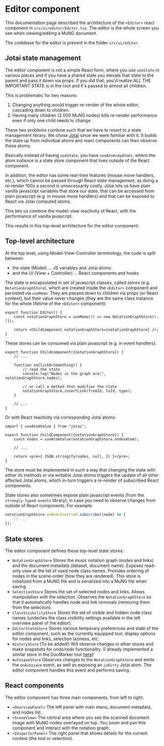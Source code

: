 # Editor component

This documentation page described the architecture of the `<Editor>` react component in `src/ui/editor/Editor.tsx`. The editor is the whole screen you see when viewing/editing a MuNG document.

The codebase for the editor is present in the folder `src/ui/editor`.


## Jotai state management

The editor component is not a simple React form, where you use `useState` in various places and if you have a shared state you elevate that state to the parent and pass it down via props. If you did that, you'd realize ALL THE IMPORTANT STATE is in the root and it's passed to almost all children.

This is problematic for two reasons:

1. Changing anything would trigger re-render of the whole editor, cascading down to children.
2. Having many children (2 000 MuNG nodes) kills re-render performance even if only one child needs to change.

These two problems combine such that we have to resort to a state management library. We chose [Jotai](http://jotai.org/) since we were familiar with it. It builds the state up from individual atoms and react components can then observe these atoms.

Basically instead of having `useState`, you have `useAtom(myAtom)`, where the atom instance is a state store component that lives outside of the React component.

In addition, the editor has some real-time features (mouse move handlers, etc.), which cannot be passed through React state management, as doing a re-render 100x a second is unnecessarily costly. Jotai lets us have plain vanilla javascript variables that store our state, that can be accessed from plain javascript (e.g. in mouse move handlers) and that can be exposed to React via Jotai computed atoms.

This lets us combine the model-view reactivity of React, with the performance of vanilla javascript.

This results in this top-level architecture for the editor component:


## Top-level architecture

At the top level, using Model-View-Controller terminology, the code is split between:

- the state (Model) ... JS variables and Jotai atoms
- and the UI (View + Controller) ... React components and hooks

The state is encapsulated in set of javascript classes, called *stores* (e.g. `NotationGraphStore`), which are created inside the `<Editor>` component and persisted via `useMemo`. They are passed down to children via props (or React context), but their value never changes (they are the same class instance for the whole lifetime of the `<Editor>` component):

```tsx
export function Editor() {
    const notationGraphStore = useMemo(() => new NotationGraphStore(), []);

    return <ChildComponent notationGraphStore={notationGraphStore} />;
}
```

These stores can be consumed via plain javascript (e.g. in event handlers):

```tsx
export function ChildComponent({notationGraphStore}) {
    // ...

    function onClickOrSomething() {
        // read the state
        console.log("Nodes in the graph are:", notationGraphStore.nodes);

        // or call a method that modifies the state
        notationGraphStore.insertLink(fromId, toId, type);
    }

    // ...
}
```

Or with React reactivity via corresponding Jotai atoms:

```tsx
import { useAtomValue } from "jotai";

export function ChildComponent({notationGraphStore}) {
    const nodes = useAtomValue(notationGraphStore.nodesAtom);

    // ...

    return <pre>{ JSON.stringify(nodes, null, 2) }</pre>;
}
```

The store must be implemented in such a way that changing the state with either its methods or via writable Jotai atoms triggers the update of all other affected Jotai atoms, which in-turn triggers a re-render of subscribed React components.

State stores also sometimes expose plain javascript events (from the `strongly-typed-events` library), in case you need to observe changes from outside of React components. For example:

```ts
notationGraphStore.onNodeInserted.subscribe((node) => {
    // ...
});
```


## State stores

The editor component defines these top-level state stores:

- `NotationGraphStore` Stores the music notation graph (nodes and links) and the document metadata (dataset, document name). Exposes read-only view at the list of used node class names. Provides ordering of nodes in the scene-order (how they are rendered). This store is initialized from a MuNG file and is serialized into a MuNG file when saving.
- `SelectionStore` Stores the set of selected nodes and links. Allows manipulation with the selection. Observes the `NotationGraphStore` so that it automatically handles node and link removals (removing them from the selection).
- `ClassVisibilityStore` Stores the set of visible and hidden node class names (underlies the class visibility settings available in the left overview panel of the editor).
- `EditorStateStore` Stores various temporary preferences and state of the editor component, such as the currently equipped tool, display options for nodes and links, selection laziness, etc.
- `HistoryStore` (To be added!) Will observe changes in other stores and make snapshots for undo/redo functionality. (I already implemented a similar store in the DocMarker tool [here](https://github.com/Jirka-Mayer/doc-marker/blob/main/src/state/historyStore.js))
- `AutosaveStore` Observes changes to the `NotationGraphStore` and emits the `onAutosave` event, as well as exposing an `isDirty` Jotai atom. The editor component handles this event and performs saving.


## React components

The editor component has three main components, from left to right:

- `<OverviewPanel>` The left panel with main menu, document metadata, and nodes list.
- `<SceneView>` The central area where you see the scanned document image with MuNG nodes overlayed on top. You zoom and pan this component and interact with the notation graph.
- `<InspectorPanel>` The right panel that shows details for the current context (the tool or selection).
